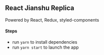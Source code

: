 ## React Jianshu Replica

Powered by React, Redux, styled-components

#### Steps
- run `yarn` to install dependencies
- run `yarn start` to launch the app

